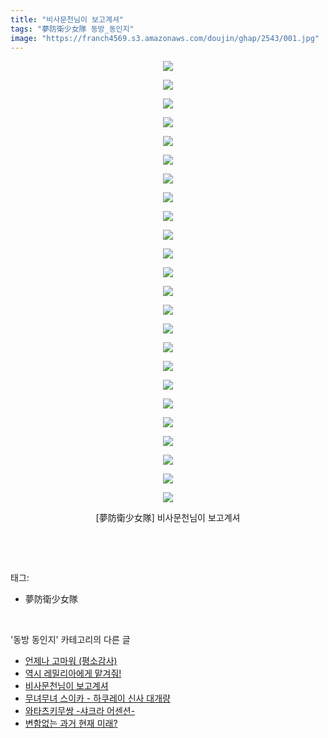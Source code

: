 ```yaml
---
title: "비사문천님이 보고계셔"
tags: "夢防衛少女隊 동방_동인지"
image: "https://franch4569.s3.amazonaws.com/doujin/ghap/2543/001.jpg"
---
```

<div class="article">
<p style="text-align: center; clear: none; float: none;"><img src="{{ site.imgserver2 }}/ghap/2543/001.jpg"/></p>
<p style="text-align: center; clear: none; float: none;"><img src="{{ site.imgserver2 }}/ghap/2543/002.jpg"/></p>
<p style="text-align: center; clear: none; float: none;"><img src="{{ site.imgserver2 }}/ghap/2543/003.jpg"/></p>
<p style="text-align: center; clear: none; float: none;"><img src="{{ site.imgserver2 }}/ghap/2543/004.jpg"/></p>
<p style="text-align: center; clear: none; float: none;"><img src="{{ site.imgserver2 }}/ghap/2543/005.jpg"/></p>
<p style="text-align: center; clear: none; float: none;"><img src="{{ site.imgserver2 }}/ghap/2543/006.jpg"/></p>
<p style="text-align: center; clear: none; float: none;"><img src="{{ site.imgserver2 }}/ghap/2543/007.jpg"/></p>
<p style="text-align: center; clear: none; float: none;"><img src="{{ site.imgserver2 }}/ghap/2543/008.jpg"/></p>
<p style="text-align: center; clear: none; float: none;"><img src="{{ site.imgserver2 }}/ghap/2543/009.jpg"/></p>
<p style="text-align: center; clear: none; float: none;"><img src="{{ site.imgserver2 }}/ghap/2543/010.jpg"/></p>
<p style="text-align: center; clear: none; float: none;"><img src="{{ site.imgserver2 }}/ghap/2543/011.jpg"/></p>
<p style="text-align: center; clear: none; float: none;"><img src="{{ site.imgserver2 }}/ghap/2543/012.jpg"/></p>
<p style="text-align: center; clear: none; float: none;"><img src="{{ site.imgserver2 }}/ghap/2543/013.jpg"/></p>
<p style="text-align: center; clear: none; float: none;"><img src="{{ site.imgserver2 }}/ghap/2543/014.jpg"/></p>
<p style="text-align: center; clear: none; float: none;"><img src="{{ site.imgserver2 }}/ghap/2543/015.jpg"/></p>
<p style="text-align: center; clear: none; float: none;"><img src="{{ site.imgserver2 }}/ghap/2543/016.jpg"/></p>
<p style="text-align: center; clear: none; float: none;"><img src="{{ site.imgserver2 }}/ghap/2543/017.jpg"/></p>
<p style="text-align: center; clear: none; float: none;"><img src="{{ site.imgserver2 }}/ghap/2543/018.jpg"/></p>
<p style="text-align: center; clear: none; float: none;"><img src="{{ site.imgserver2 }}/ghap/2543/019.jpg"/></p>
<p style="text-align: center; clear: none; float: none;"><img src="{{ site.imgserver2 }}/ghap/2543/020.jpg"/></p>
<p style="text-align: center; clear: none; float: none;"><img src="{{ site.imgserver2 }}/ghap/2543/021.jpg"/></p>
<p style="text-align: center; clear: none; float: none;"><img src="{{ site.imgserver2 }}/ghap/2543/022.jpg"/></p>
<p style="text-align: center; clear: none; float: none;"><img src="{{ site.imgserver2 }}/ghap/2543/023.jpg"/></p>
<p style="text-align: center; clear: none; float: none;"><img src="{{ site.imgserver2 }}/ghap/2543/024.jpg"/></p>
<p style="text-align: center; clear: none; float: none;">[夢防衛少女隊] 비사문천님이 보고계셔</p>
<p><br/></p>
</div><br/>
<div class="tagTrail">
<p>태그: </p>
<ul>
<li>夢防衛少女隊</li>
</ul>
</div><br/>
<div class="another">
<p>'동방 동인지' 카테고리의 다른 글</p>
<ul>
<li><a href="/ghap_2546">언제나 고마워 (평소감사)</a></li>
<li><a href="/ghap_2544">역시 레밀리아에게 맡겨줘!</a></li>
<li><a href="/ghap_2543">비사문천님이 보고계셔</a></li>
<li><a href="/ghap_2541">무녀무녀 스이카 - 하쿠레이 신사 대개량</a></li>
<li><a href="/ghap_2540">와타츠키무쌍 -샤크라 어센션-</a></li>
<li><a href="/ghap_2539">변함없는 과거 현재 미래?</a></li>
</ul>
</div><br/>
<div class="cb_module cb_fluid">
<div class="cb_wrt cb_profile">
</div><!-- commentList close -->
</div><br/>
